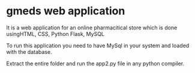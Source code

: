 # gmeds web application
It is a web application for an online pharmacitical store which is done usingHTML, CSS, Python Flask, MySQL

To run this application you need to have MySql in your system and loaded with the database.

Extract the entire folder and run the app2.py file in any python compiler.
